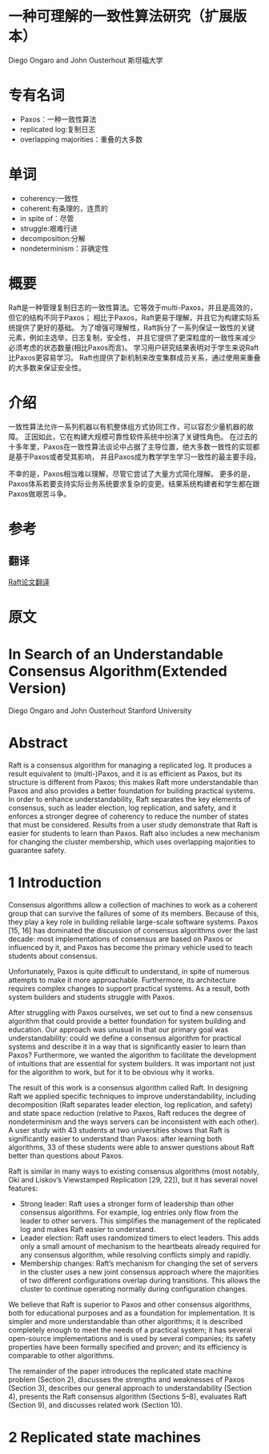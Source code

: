 # 一种可理解的一致性算法研究（扩展版本）
Diego Ongaro and John Ousterhout
斯坦福大学

# 专有名词
* Paxos：一种一致性算法
* replicated log:复制日志
* overlapping majorities：重叠的大多数
# 单词
* coherency:一致性
* coherent:有条理的，连贯的
* in spite of：尽管
* struggle:艰难行进
* decomposition:分解
* nondeterminism：非确定性
# 概要
Raft是一种管理复制日志的一致性算法。它等效于multi-Paxos，并且是高效的，但它的结构不同于Paxos；
相比于Paxos，Raft更易于理解，并且它为构建实际系统提供了更好的基础。
为了增强可理解性，Raft拆分了一系列保证一致性的关键元素，例如主选举，日志复制，安全性，
并且它提供了更深粒度的一致性来减少必须考虑的状态数量(相比Paxos而言)。
学习用户研究结果表明对于学生来说Raft比Paxos更容易学习。
Raft也提供了新机制来改变集群成员关系，通过使用来重叠的大多数来保证安全性。

# 介绍
一致性算法允许一系列机器以有机整体组方式协同工作，可以容忍少量机器的故障。
正因如此，它在构建大规模可靠性软件系统中扮演了关键性角色。
在过去的十多年里，Paxos在一致性算法谈论中占据了主导位置，绝大多数一致性的实现都是基于Paxos或者受其影响，
并且Paxos成为教学学生学习一致性的最主要手段。

不幸的是，Paxos相当难以理解，尽管它尝试了大量方式简化理解。
更多的是，Paxos体系若要支持实际业务系统要求复杂的变更。结果系统构建者和学生都在跟Paxos做艰苦斗争。
# 参考
## 翻译
[Raft论文翻译](https://willzhuang.github.io/2018/03/04/Raft%E8%AE%BA%E6%96%87%E7%BF%BB%E8%AF%91/)

# 原文
# In Search of an Understandable Consensus Algorithm(Extended Version)
Diego Ongaro and John Ousterhout
Stanford University
# Abstract
Raft is a consensus algorithm for managing a replicated
log. It produces a result equivalent to (multi-)Paxos, and
it is as efficient as Paxos, but its structure is different
from Paxos; this makes Raft more understandable than
Paxos and also provides a better foundation for building practical systems. 
In order to enhance understandability, Raft separates the key elements of consensus, such as
leader election, log replication, and safety, and it enforces
a stronger degree of coherency to reduce the number of
states that must be considered. Results from a user study
demonstrate that Raft is easier for students to learn than
Paxos. Raft also includes a new mechanism for changing
the cluster membership, which uses overlapping majorities to guarantee safety.

# 1 Introduction
Consensus algorithms allow a collection of machines
to work as a coherent group that can survive the failures of some of its members. Because of this, they play a
key role in building reliable large-scale software systems.
Paxos [15, 16] has dominated the discussion of consensus algorithms over the last decade: most implementations
of consensus are based on Paxos or influenced by it, and
Paxos has become the primary vehicle used to teach students about consensus.

Unfortunately, Paxos is quite difficult to understand, in
spite of numerous attempts to make it more approachable.
Furthermore, its architecture requires complex changes
to support practical systems. As a result, both system
builders and students struggle with Paxos.

After struggling with Paxos ourselves, we set out to
find a new consensus algorithm that could provide a better foundation for system building and education. Our approach was unusual in that our primary goal was understandability: could we define a consensus algorithm for
practical systems and describe it in a way that is significantly easier to learn than Paxos? Furthermore, we wanted
the algorithm to facilitate the development of intuitions
that are essential for system builders. It was important not
just for the algorithm to work, but for it to be obvious why
it works.

The result of this work is a consensus algorithm called
Raft. In designing Raft we applied specific techniques to
improve understandability, including decomposition (Raft
separates leader election, log replication, and safety) and
state space reduction (relative to Paxos, Raft reduces the
degree of nondeterminism and the ways servers can be inconsistent with each other). A user study with 43 students
at two universities shows that Raft is significantly easier
to understand than Paxos: after learning both algorithms,
33 of these students were able to answer questions about
Raft better than questions about Paxos.

Raft is similar in many ways to existing consensus algorithms (most notably, Oki and Liskov’s Viewstamped
Replication [29, 22]), but it has several novel features:
* Strong leader: Raft uses a stronger form of leadership than other consensus algorithms. For example,
log entries only flow from the leader to other servers.
This simplifies the management of the replicated log
and makes Raft easier to understand. 
* Leader election: Raft uses randomized timers to elect leaders. 
  This adds only a small amount of mechanism to the heartbeats already required for any consensus algorithm,
  while resolving conflicts simply and rapidly.  
* Membership changes: Raft’s mechanism for
  changing the set of servers in the cluster uses a new
  joint consensus approach where the majorities of
  two different configurations overlap during transitions. This allows the cluster to continue operating
  normally during configuration changes.

We believe that Raft is superior to Paxos and other consensus algorithms, both for educational purposes and as a
foundation for implementation. It is simpler and more understandable than other algorithms; it is described completely enough to meet the needs of a practical system;
it has several open-source implementations and is used
by several companies; its safety properties have been formally specified and proven; and its efficiency is comparable to other algorithms.

The remainder of the paper introduces the replicated
state machine problem (Section 2), discusses the strengths
and weaknesses of Paxos (Section 3), describes our general approach to understandability (Section 4), presents
the Raft consensus algorithm (Sections 5–8), evaluates
Raft (Section 9), and discusses related work (Section 10).

# 2 Replicated state machines

